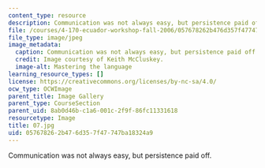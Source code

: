 ```yaml
---
content_type: resource
description: Communication was not always easy, but persistence paid off.
file: /courses/4-170-ecuador-workshop-fall-2006/057678262b476d357f47747ba18324a9_07.jpg
file_type: image/jpeg
image_metadata:
  caption: Communication was not always easy, but persistence paid off.
  credit: Image courtesy of Keith McCluskey.
  image-alt: Mastering the language
learning_resource_types: []
license: https://creativecommons.org/licenses/by-nc-sa/4.0/
ocw_type: OCWImage
parent_title: Image Gallery
parent_type: CourseSection
parent_uid: 8ab0d46b-c1a6-001c-2f9f-86fc11331618
resourcetype: Image
title: 07.jpg
uid: 05767826-2b47-6d35-7f47-747ba18324a9
---
```

Communication was not always easy, but persistence paid off.